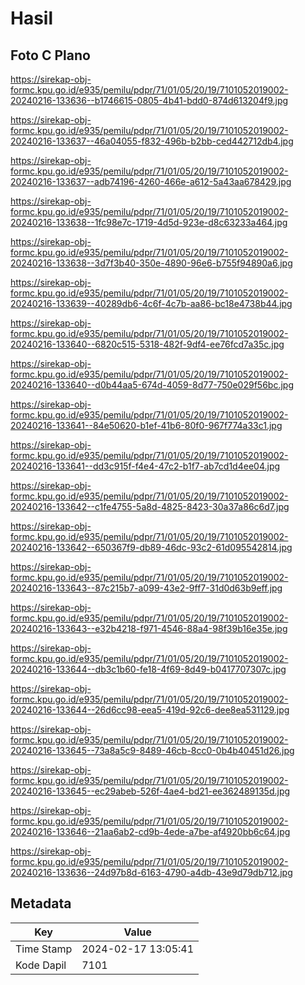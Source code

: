 # Hasil

## Foto C Plano

https://sirekap-obj-formc.kpu.go.id/e935/pemilu/pdpr/71/01/05/20/19/7101052019002-20240216-133636--b1746615-0805-4b41-bdd0-874d613204f9.jpg

https://sirekap-obj-formc.kpu.go.id/e935/pemilu/pdpr/71/01/05/20/19/7101052019002-20240216-133637--46a04055-f832-496b-b2bb-ced442712db4.jpg

https://sirekap-obj-formc.kpu.go.id/e935/pemilu/pdpr/71/01/05/20/19/7101052019002-20240216-133637--adb74196-4260-466e-a612-5a43aa678429.jpg

https://sirekap-obj-formc.kpu.go.id/e935/pemilu/pdpr/71/01/05/20/19/7101052019002-20240216-133638--1fc98e7c-1719-4d5d-923e-d8c63233a464.jpg

https://sirekap-obj-formc.kpu.go.id/e935/pemilu/pdpr/71/01/05/20/19/7101052019002-20240216-133638--3d7f3b40-350e-4890-96e6-b755f94890a6.jpg

https://sirekap-obj-formc.kpu.go.id/e935/pemilu/pdpr/71/01/05/20/19/7101052019002-20240216-133639--40289db6-4c6f-4c7b-aa86-bc18e4738b44.jpg

https://sirekap-obj-formc.kpu.go.id/e935/pemilu/pdpr/71/01/05/20/19/7101052019002-20240216-133640--6820c515-5318-482f-9df4-ee76fcd7a35c.jpg

https://sirekap-obj-formc.kpu.go.id/e935/pemilu/pdpr/71/01/05/20/19/7101052019002-20240216-133640--d0b44aa5-674d-4059-8d77-750e029f56bc.jpg

https://sirekap-obj-formc.kpu.go.id/e935/pemilu/pdpr/71/01/05/20/19/7101052019002-20240216-133641--84e50620-b1ef-41b6-80f0-967f774a33c1.jpg

https://sirekap-obj-formc.kpu.go.id/e935/pemilu/pdpr/71/01/05/20/19/7101052019002-20240216-133641--dd3c915f-f4e4-47c2-b1f7-ab7cd1d4ee04.jpg

https://sirekap-obj-formc.kpu.go.id/e935/pemilu/pdpr/71/01/05/20/19/7101052019002-20240216-133642--c1fe4755-5a8d-4825-8423-30a37a86c6d7.jpg

https://sirekap-obj-formc.kpu.go.id/e935/pemilu/pdpr/71/01/05/20/19/7101052019002-20240216-133642--650367f9-db89-46dc-93c2-61d095542814.jpg

https://sirekap-obj-formc.kpu.go.id/e935/pemilu/pdpr/71/01/05/20/19/7101052019002-20240216-133643--87c215b7-a099-43e2-9ff7-31d0d63b9eff.jpg

https://sirekap-obj-formc.kpu.go.id/e935/pemilu/pdpr/71/01/05/20/19/7101052019002-20240216-133643--e32b4218-f971-4546-88a4-98f39b16e35e.jpg

https://sirekap-obj-formc.kpu.go.id/e935/pemilu/pdpr/71/01/05/20/19/7101052019002-20240216-133644--db3c1b60-fe18-4f69-8d49-b0417707307c.jpg

https://sirekap-obj-formc.kpu.go.id/e935/pemilu/pdpr/71/01/05/20/19/7101052019002-20240216-133644--26d6cc98-eea5-419d-92c6-dee8ea531129.jpg

https://sirekap-obj-formc.kpu.go.id/e935/pemilu/pdpr/71/01/05/20/19/7101052019002-20240216-133645--73a8a5c9-8489-46cb-8cc0-0b4b40451d26.jpg

https://sirekap-obj-formc.kpu.go.id/e935/pemilu/pdpr/71/01/05/20/19/7101052019002-20240216-133645--ec29abeb-526f-4ae4-bd21-ee362489135d.jpg

https://sirekap-obj-formc.kpu.go.id/e935/pemilu/pdpr/71/01/05/20/19/7101052019002-20240216-133646--21aa6ab2-cd9b-4ede-a7be-af4920bb6c64.jpg

https://sirekap-obj-formc.kpu.go.id/e935/pemilu/pdpr/71/01/05/20/19/7101052019002-20240216-133636--24d97b8d-6163-4790-a4db-43e9d79db712.jpg


## Metadata

| Key        | Value               |
| ---------- | ------------------- |
| Time Stamp | 2024-02-17 13:05:41 |
| Kode Dapil | 7101                |



